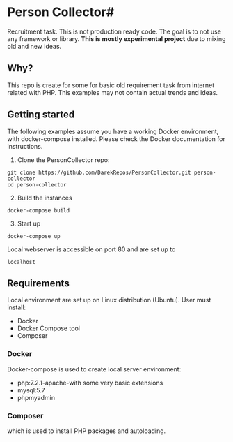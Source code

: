 # Person Collector#
Recruitment task.
This is not production ready code. The goal is to not use any framework or library.
**This is mostly experimental project** due to mixing old and new ideas. 
## Why? ##
This repo is create for some for basic old requirement task from internet related with PHP. This examples may not contain actual trends and ideas.

## Getting started ##
The following examples assume you have a working Docker environment, with docker-compose installed. Please check the Docker documentation for instructions.

1. Clone the PersonCollector repo:
```
git clone https://github.com/DarekRepos/PersonCollector.git person-collector
cd person-collector
```
2. Build the instances

 ```docker-compose build```
 
3. Start up

 ```docker-compose up```
 
Local webserver is accessible on port 80  and are set up to

```
localhost
```

## Requirements ##
Local environment are set up on Linux distribution (Ubuntu).
User must install:
* Docker
* Docker Compose tool
* Composer
### Docker ###
Docker-compose is used to create local  server environment:
* php:7.2.1-apache-with some very basic extensions
* mysql:5.7
* phpmyadmin

### Composer ###
which is used to install PHP packages and autoloading.